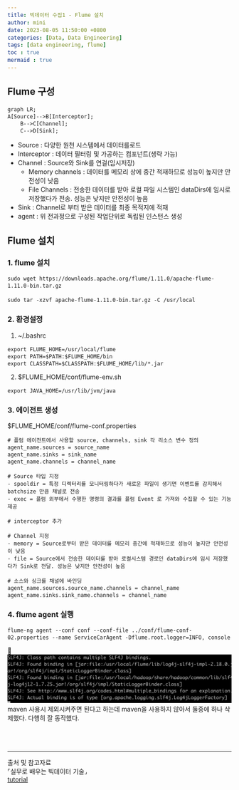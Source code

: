 ```yaml
---
title: 빅데이터 수집1 - Flume 설치
author: mini
date: 2023-08-05 11:50:00 +0800
categories: [Data, Data Engineering]
tags: [data engineering, flume]
toc : true
mermaid : true
---
```


## Flume 구성

```mermaid
graph LR;
A[Source]-->B[Interceptor];
	B-->C[Channel];
	C-->D[Sink];
```

- Source : 다양한 원천 시스템에서 데이터를로드
- Interceptor : 데이터 필터링 및 가공하는 컴포넌트(생략 가능)
- Channel : Source와 Sink를 연걸(임시저장)
  - Memory channels :  데이터를 메모리 상에 중간 적재하므로 성능이 높지만 안전성이 낮음
  - File Channels : 전송한 데이터를 받아 로컬 파일 시스템인 dataDirs에 임시로 저장했다가 전송. 성능은 낮지만 안전성이 높음
- Sink :  Channel로 부터 받은 데이터를 최종 목적지에 적재
- agent :  위 전과정으로 구성된 작업단위로 독립된 인스턴스 생성



## Flume 설치
### 1. flume 설치
```
sudo wget https://downloads.apache.org/flume/1.11.0/apache-flume-1.11.0-bin.tar.gz

sudo tar -xzvf apache-flume-1.11.0-bin.tar.gz -C /usr/local
```

### 2. 환경설정
1. ~/.bashrc
```
export FLUME_HOME=/usr/local/flume
export PATH=$PATH:$FLUME_HOME/bin
export CLASSPATH=$CLASSPATH:$FLUME_HOME/lib/*.jar
```
2. $FLUME_HOME/conf/flume-env.sh
```
export JAVA_HOME=/usr/lib/jvm/java
```

### 3. 에이전트 생성

$FLUME_HOME/conf/flume-conf.properties

```
# 플럼 에이전트에서 사용할 source, channels, sink 각 리소스 변수 정의
agent_name.sources = source_name
agent_name.sinks = sink_name
agent_name.channels = channel_name

# Source 타입 지정
- spooldir = 특정 디렉터리를 모니터링하다가 새로운 파일이 생기면 이벤트를 감지해서 batchsize 만큼 채널로 전송
- exec = 플럼 외부에서 수행한 명령의 결과를 플럼 Event 로 가져와 수집할 수 있는 기능 제공

# interceptor 추가

# Channel 지정
- memory = Source로부터 받은 데이터를 메모리 중간에 적재하므로 성능이 높지만 안전성이 낮음
- file = Source에서 전송한 데이터를 받아 로컬시스템 경로인 dataDirs에 임시 저장했다가 Sink로 전달. 성능은 낮지만 안전성이 높음

# 소스와 싱크를 채널에 바인딩
agent_name.sources.source_name.channels = channel_name
agent_name.sinks.sink_name.channels = channel_name
```

### 4. flume agent 실행
```
flume-ng agent --conf conf --conf-file ../conf/flume-conf-02.properties --name ServiceCarAgent -Dflume.root.logger=INFO, console
```

🛑
![flume-log4j](/assets/img/posts/flume-log4j.png)
maven 사용시 제외시켜주면 된다고 하는데 maven을 사용하지 않아서 둘중에 하나 삭제했다. 다행히 잘 동작했다.
<br/><br/>
<br/><br/>


---------------------------------------------
출처 및 참고자료<br/>
⌜실무로 배우는 빅데이터 기술⌟ <br/>
[tutorial](https://www.tutorialspoint.com/apache_flume/apache_flume_quick_guide.htm)

